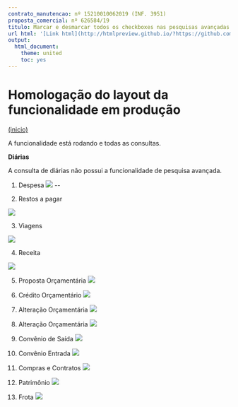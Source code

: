 ```yaml
---
contrato_manutencao: nº 15210010062019 (INF. 3951)
proposta_comercial: nº 626584/19
titulo: Marcar e desmarcar todos os checkboxes nas pesquisas avançadas
url html: '[Link html](http://htmlpreview.github.io/?https://github.com/transparencia-mg/especificacoes-portal-transparencia/blob/master/espec010_checkboxes/especificacao-checkboxes-homologa-layout.html)'
output:
  html_document:
    theme: united
    toc: yes
---
```

# Homologação do layout da funcionalidade em produção
<a href="#top">(inicio)</a>

<div class="alert alert-warning">

A funcionalidade está rodando e todas as consultas.
  </div>

  <div class="alert alert-success">

__Diárias__

  A consulta de diárias não possui a funcionalidade de pesquisa avançada.
        </div>

<div class="alert alert-success">

  1. Despesa
  ![](static/layout-despesa.png)
--

2. Restos a pagar

  ![](static/layout-restos-a-pagar.png)

3. Viagens

![](static/layout-viagens.png)

4. Receita

![](static/layout-receita.png)

5. Proposta Orçamentária
![](static/layout-proposta-orcamentaria.png)

6. Crédito Orçamentário
![](static/layout-credito.png)

7. Alteração Orçamentária
![](static/layout-alteracao.png)

8. Alteração Orçamentária
![](static/layout-obras.png)

9. Convênio de Saída
![](static/layout-convenio-saida.png)

10. Convênio Entrada
![](static/layout-convenio-entrada.png)

11. Compras e Contratos
![](static/layout-compras.png)

12. Patrimônio
![](static/layout-patrimonio.png)

13. Frota
![](static/layout-frota.png)

  </div>
